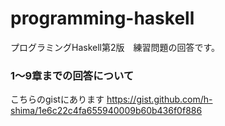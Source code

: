 # programming-haskell
プログラミングHaskell第2版　練習問題の回答です。

### 1〜9章までの回答について
こちらのgistにあります
https://gist.github.com/h-shima/1e6c22c4fa655940009b60b436f0f886
